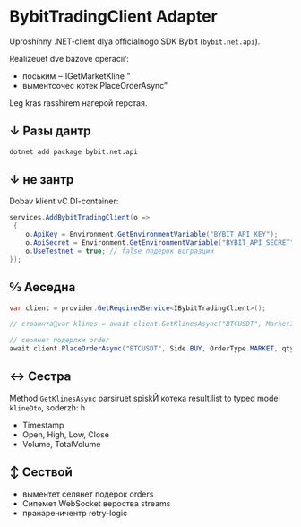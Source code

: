 
# BybitTradingClient Adapter

Uproshínny .NET-client dlya officialnogo SDK Bybit (`bybit.net.api`).

Realizeuet dve bazove operacii‛: 
- поським ‒ IGetMarketKline ”
- выментсочес котек PlaceOrderAsync”

Leg kras rasshirem нагерой терстая.

## ↓ Разы дантр

```bash
dotnet add package bybit.net.api
```

## ↓ не зантр
Dobav klient vC DI-container:
```csharp
services.AddBybitTradingClient(o =>
 {
    o.ApiKey = Environment.GetEnvironmentVariable("BYBIT_API_KEY");
    o.ApiSecret = Environment.GetEnvironmentVariable("BYBIT_API_SECRET");
    o.UseTestnet = true; // false подерок вогразции
});
```

## ↉ Аеседна

```csharp
var client = provider.GetRequiredService<IBybitTradingClient>();

// страинтаvar klines = await client.GetKlinesAsync("BTCUSDT", MarketInterval.OneMinute, 100);

// сеѻянет подерлки order
await client.PlaceOrderAsync("BTCUSDT", Side.BUY, OrderType.MARKET, qty: "0.0001");
```

## ↔ Сестра

Method `GetKlinesAsync` parsiruet spiskЙ котека result.list to typed model `klineDto`, soderzh: h
 - Timestamp
 - Open, High, Low, Close
 - Volume, TotalVolume

## ↕ Сествой 

- выментет селянет подерок orders
- Сипемет WebSocket вероства streams
- пранареничентр retry-logic 